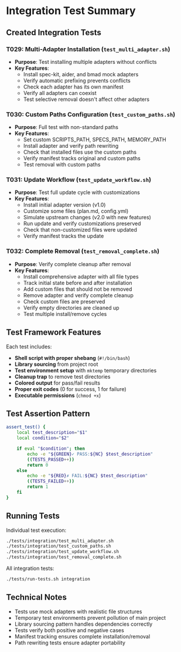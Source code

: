 # Integration Test Summary

## Created Integration Tests

### T029: Multi-Adapter Installation (`test_multi_adapter.sh`)
- **Purpose**: Test installing multiple adapters without conflicts
- **Key Features**:
  - Install spec-kit, aider, and bmad mock adapters
  - Verify automatic prefixing prevents conflicts
  - Check each adapter has its own manifest
  - Verify all adapters can coexist
  - Test selective removal doesn't affect other adapters

### T030: Custom Paths Configuration (`test_custom_paths.sh`)
- **Purpose**: Full test with non-standard paths
- **Key Features**:
  - Set custom SCRIPTS_PATH, SPECS_PATH, MEMORY_PATH
  - Install adapter and verify path rewriting
  - Check that installed files use the custom paths
  - Verify manifest tracks original and custom paths
  - Test removal with custom paths

### T031: Update Workflow (`test_update_workflow.sh`)
- **Purpose**: Test full update cycle with customizations
- **Key Features**:
  - Install initial adapter version (v1.0)
  - Customize some files (plan.md, config.yml)
  - Simulate upstream changes (v2.0 with new features)
  - Run update and verify customizations preserved
  - Check that non-customized files were updated
  - Verify manifest tracks the update

### T032: Complete Removal (`test_removal_complete.sh`)
- **Purpose**: Verify complete cleanup after removal
- **Key Features**:
  - Install comprehensive adapter with all file types
  - Track initial state before and after installation
  - Add custom files that should not be removed
  - Remove adapter and verify complete cleanup
  - Check custom files are preserved
  - Verify empty directories are cleaned up
  - Test multiple install/remove cycles

## Test Framework Features

Each test includes:
- **Shell script with proper shebang** (`#!/bin/bash`)
- **Library sourcing** from project root
- **Test environment setup** with `mktemp` temporary directories
- **Cleanup trap** to remove test directories
- **Colored output** for pass/fail results
- **Proper exit codes** (0 for success, 1 for failure)
- **Executable permissions** (`chmod +x`)

## Test Assertion Pattern

```bash
assert_test() {
    local test_description="$1"
    local condition="$2"

    if eval "$condition"; then
        echo -e "${GREEN}✓ PASS:${NC} $test_description"
        ((TESTS_PASSED++))
        return 0
    else
        echo -e "${RED}✗ FAIL:${NC} $test_description"
        ((TESTS_FAILED++))
        return 1
    fi
}
```

## Running Tests

Individual test execution:
```bash
./tests/integration/test_multi_adapter.sh
./tests/integration/test_custom_paths.sh
./tests/integration/test_update_workflow.sh
./tests/integration/test_removal_complete.sh
```

All integration tests:
```bash
./tests/run-tests.sh integration
```

## Technical Notes

- Tests use mock adapters with realistic file structures
- Temporary test environments prevent pollution of main project
- Library sourcing pattern handles dependencies correctly
- Tests verify both positive and negative cases
- Manifest tracking ensures complete installation/removal
- Path rewriting tests ensure adapter portability